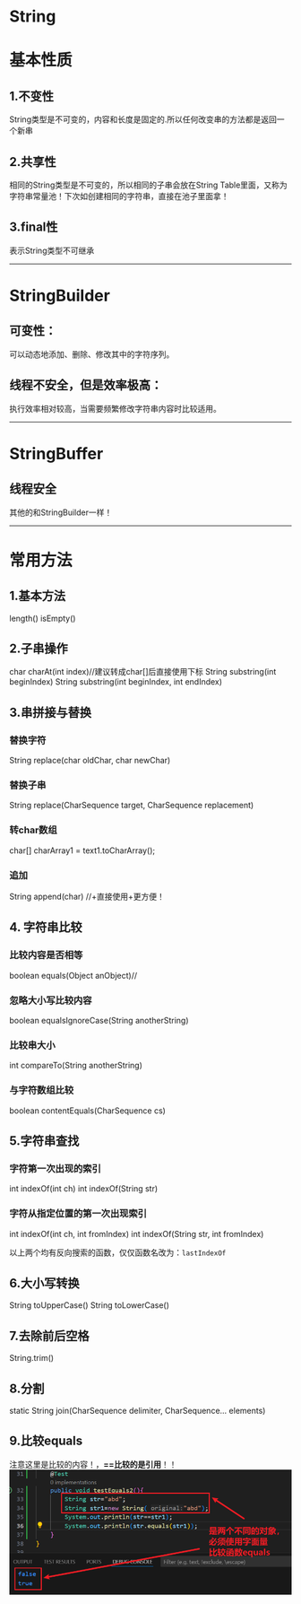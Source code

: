# String
# 基本性质
## 1.不变性
String类型是不可变的，内容和长度是固定的.所以任何改变串的方法都是返回一个新串
## 2.共享性
相同的String类型是不可变的，所以相同的子串会放在String Table里面，又称为字符串常量池！下次如创建相同的字符串，直接在池子里面拿！
## 3.final性
表示String类型不可继承

----
# StringBuilder
## 可变性：
可以动态地添加、删除、修改其中的字符序列。 
## 线程不安全，但是效率极高：
执行效率相对较高，当需要频繁修改字符串内容时比较适用。

----
# StringBuffer
## 线程安全
其他的和StringBuilder一样！


---

# 常用方法
## 1.基本方法
length()
isEmpty()
## 2.子串操作
char charAt(int index)//建议转成char[]后直接使用下标
String substring(int beginIndex)
String substring(int beginIndex, int endIndex)

## 3.串拼接与替换
### 替换字符
String replace(char oldChar, char newChar)
### 替换子串
String replace(CharSequence target, CharSequence replacement)
### 转char数组
char[] charArray1 = text1.toCharArray();
### 追加
String append(char)
//+直接使用+更方便！

## 4. 字符串比较
### 比较内容是否相等
boolean equals(Object anObject)//
### 忽略大小写比较内容
boolean equalsIgnoreCase(String anotherString)
### 比较串大小
int compareTo(String anotherString)
### 与字符数组比较
boolean contentEquals(CharSequence cs)

## 5.字符串查找
### 字符第一次出现的索引
int indexOf(int ch)
int indexOf(String str)

### 字符从指定位置的第一次出现索引
int indexOf(int ch, int fromIndex)
int indexOf(String str, int fromIndex)

以上两个均有反向搜索的函数，仅仅函数名改为：`lastIndexOf`

## 6.大小写转换
String toUpperCase()
String toLowerCase()

## 7.去除前后空格
String.trim()

## 8.分割
static String join(CharSequence delimiter, CharSequence... elements)

## 9.比较equals
注意这里是比较的内容！，**==比较的是引用**！！
![alt text](../img/equals.png)